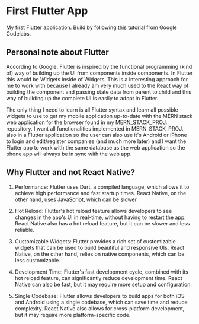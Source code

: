 # First Flutter App

My first Flutter application. Build by following [this tutorial](https://codelabs.developers.google.com/codelabs/flutter-codelab-first#0) from Google Codelabs.

## Personal note about Flutter

According to Google, Flutter is inspired by the functional programming (kind of) way of building up the UI from components inside components. In Flutter this would be Widgets inside of Widgets. This is a interesting approach for me to work with because I already am very much used to the React way of building the component and passing state data from parent to child and this way of building up the complete UI is easily to adopt in Flutter. 

The only thing I need to learn is all Flutter syntax and learn all possible widgets to use to get my mobile application up-to-date with the MERN stack web application for the browser found in my MERN_STACK_PROJ. repository. I want all functionalities implemented in MERN_STACK_PROJ. also in a Flutter application so the user can also use it's Android or iPhone to login and edit/register companies (and much more later) and I want the Flutter app to work with the same database as the web application so the phone app will always be in sync with the web app.

## Why **Flutter** and not **React Native**?

1. Performance: Flutter uses Dart, a compiled language, which allows it to achieve high performance and fast startup times. React Native, on the other hand, uses JavaScript, which can be slower.

2. Hot Reload: Flutter's hot reload feature allows developers to see changes in the app's UI in real-time, without having to restart the app. React Native also has a hot reload feature, but it can be slower and less reliable.

3. Customizable Widgets: Flutter provides a rich set of customizable widgets that can be used to build beautiful and responsive UIs. React Native, on the other hand, relies on native components, which can be less customizable.

4. Development Time: Flutter's fast development cycle, combined with its hot reload feature, can significantly reduce development time. React Native can also be fast, but it may require more setup and configuration.

5. Single Codebase: Flutter allows developers to build apps for both iOS and Android using a single codebase, which can save time and reduce complexity. React Native also allows for cross-platform development, but it may require more platform-specific code.

